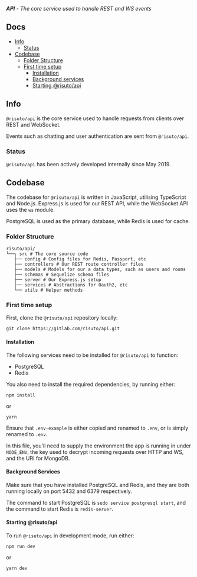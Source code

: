 _***API*** - The core service used to handle REST and WS events_

## Docs
* [Info](#info)
    * [Status](#status)
* [Codebase](#codebase)
    * [Folder Structure](#folder-structure)
    * [First time setup](#first-time-setup)
        * [Installation](#installation)
        * [Background services](#background-services)
        * [Starting @risuto/api](#starting-risutoapi)

## Info
`@risuto/api` is the core service used to handle requests from clients over REST and WebSocket.

Events such as chatting and user authentication are sent from `@risuto/api`.

### Status
`@risuto/api` has been actively developed internally since May 2019.

## Codebase
The codebase for `@risuto/api` is written in JavaScript, utilising TypeScript and Node.js. Express.js is used for our REST API, while the WebSocket API uses the `ws` module.

PostgreSQL is used as the primary database, while Redis is used for cache.

### Folder Structure
```
risuto/api/
└──┐ src # The core source code
   ├── config # Config files for Redis, Passport, etc
   ├── controllers # Our REST route controller files
   ├── models # Models for our a data types, such as users and rooms
   ├── schemas # Sequelize schema files
   ├── server # Our Express.js setup
   ├── services # Abstractions for Oauth2, etc
   └── utils # Helper methods
```

### First time setup
First, clone the `@risuto/api` repository locally:

```
git clone https://gitlab.com/risuto/api.git
```

#### Installation
The following services need to be installed for `@risuto/api` to function:

* PostgreSQL
* Redis

You also need to install the required dependencies, by running either:

```
npm install
```
or
```
yarn
```

Ensure that `.env-example` is either copied and renamed to `.env`, or is simply renamed to `.env`.

In this file, you'll need to supply the environment the app is running in under `NODE_ENV`, the key used to decrypt incoming requests over HTTP and WS, and the URI for MongoDB.

#### Background Services
Make sure that you have installed PostgreSQL and Redis, and they are both running locally on port 5432 and 6379 respectively.

The command to start PostgreSQL is `sudo service postgresql start`, and the command to start Redis is `redis-server`.

#### Starting @risuto/api
To run `@risuto/api` in development mode, run either:

```
npm run dev
```
or
```
yarn dev
```